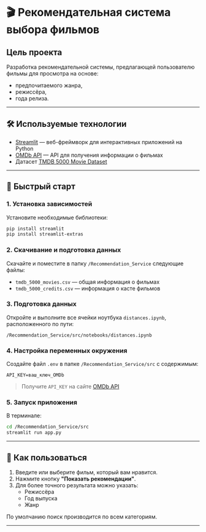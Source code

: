 # 🎬 Рекомендательная система выбора фильмов

## Цель проекта

Разработка рекомендательной системы, предлагающей пользователю фильмы для просмотра на основе:

- предпочитаемого жанра,
- режиссёра,
- года релиза.

---

## 🛠 Используемые технологии

- [Streamlit](https://streamlit.io/) — веб-фреймворк для интерактивных приложений на Python
- [OMDb API](https://www.omdbapi.com/) — API для получения информации о фильмах
- Датасет [TMDB 5000 Movie Dataset](https://www.kaggle.com/datasets/tmdb/tmdb-movie-metadata)

---

## 🚀 Быстрый старт

### 1. Установка зависимостей

Установите необходимые библиотеки:

```bash
pip install streamlit
pip install streamlit-extras
```

### 2. Скачивание и подготовка данных

Скачайте и поместите в папку `/Recommendation_Service` следующие файлы:

- `tmdb_5000_movies.csv` — общая информация о фильмах
- `tmdb_5000_credits.csv` — информация о касте фильмов

### 3. Подготовка данных

Откройте и выполните все ячейки ноутбука `distances.ipynb`, расположенного по пути:

```
/Recommendation_Service/src/notebooks/distances.ipynb
```

### 4. Настройка переменных окружения

Создайте файл `.env` в папке `/Recommendation_Service/src` с содержимым:

```
API_KEY=ваш_ключ_OMDb
```

> Получите `API_KEY` на сайте [OMDb API](https://www.omdbapi.com/apikey.aspx)

### 5. Запуск приложения

В терминале:

```bash
cd /Recommendation_Service/src
streamlit run app.py
```

---

## 🎥 Как пользоваться

1. Введите или выберите фильм, который вам нравится.
2. Нажмите кнопку **"Показать рекомендации"**.
3. Для более точного результата можно указать:
   - Режиссёра
   - Год выпуска
   - Жанр

По умолчанию поиск производится по всем категориям.

---
